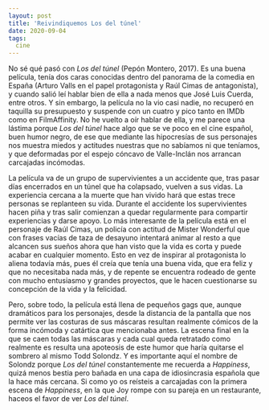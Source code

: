 ```yaml
---
layout: post
title: 'Reivindiquemos Los del túnel'
date: 2020-09-04
tags:
  cine
---
```

No sé qué pasó con *Los del túnel* (Pepón Montero, 2017). Es una buena película, tenía dos caras conocidas dentro del panorama de la comedia en España (Arturo Valls en el papel protagonista y Raúl Cimas de antagonista), y cuando salió leí hablar bien de ella a nada menos que José Luis Cuerda, entre otros. Y sin embargo, la película no la vio casi nadie, no recuperó en taquilla su presupuesto y suspende con un cuatro y pico tanto en IMDb como en FilmAffinity. No he vuelto a oír hablar de ella, y me parece una lástima porque *Los del túnel* hace algo que se ve poco en el cine español, buen humor negro, de ese que mediante las hipocresías de sus personajes nos muestra miedos y actitudes nuestras que no sabíamos ni que teníamos, y que deformadas por el espejo cóncavo de Valle-Inclán nos arrancan carcajadas incómodas.

La película va de un grupo de supervivientes a un accidente que, tras pasar días encerrados en un túnel que ha colapsado, vuelven a sus vidas. La experiencia cercana a la muerte que han vivido hará que estas trece personas se replanteen su vida. Durante el accidente los supervivientes hacen piña y tras salir comienzan a quedar regularmente para compartir experiencias y darse apoyo. Lo más interesante de la película está en el personaje de Raúl Cimas, un policía con actitud de Mister Wonderful que con frases vacías de taza de desayuno intentará animar al resto a que alcancen sus sueños ahora que han visto que la vida es corta y puede acabar en cualquier momento. Esto en vez de inspirar al protagonista lo aliena todavía más, pues él creía que tenía una buena vida, que era feliz y que no necesitaba nada más, y de repente se encuentra rodeado de gente con mucho entusiasmo y grandes proyectos, que le hacen cuestionarse su concepción de la vida y la felicidad.

Pero, sobre todo, la película está llena de pequeños gags que, aunque dramáticos para los personajes, desde la distancia de la pantalla que nos permite ver las costuras de sus máscaras resultan realmente cómicos de la forma incómoda y catártica que mencionaba antes. La escena final en la que se caen todas las máscaras y cada cual queda retratado como realmente es resulta una apoteosis de este humor que haría quitarse el sombrero al mismo Todd Solondz. Y es importante aquí el nombre de Solondz porque *Los del túnel* constantemente me recuerda a *Happiness*, quizá menos bestia pero bañada en una capa de idiosincrasia española que la hace más cercana. Si como yo os reísteis a carcajadas con la primera escena de *Happiness*, en la que Joy rompe con su pareja en un restaurante, haceos el favor de ver *Los del túnel*.
